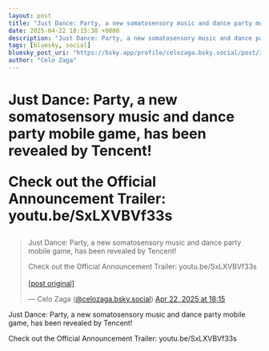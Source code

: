 ```yaml
---
layout: post
title: "Just Dance: Party, a new somatosensory music and dance party mobile game, has been revealed by Tencent!   Check out the Official Announcement Trailer: youtu.be/SxLXVBVf33s"
date: 2025-04-22 18:15:38 +0000
description: "Just Dance: Party, a new somatosensory music and dance party mobile game, has been revealed by Tencent!   Check out the Official Announcement Trailer: y..."
tags: [bluesky, social]
bluesky_post_uri: "https://bsky.app/profile/celozaga.bsky.social/post/3lngbwc2q4c2k"
author: "Celo Zaga"
---
```


<h1 class="bluesky-post-title">Just Dance: Party, a new somatosensory music and dance party mobile game, has been revealed by Tencent! 

Check out the Official Announcement Trailer: youtu.be/SxLXVBVf33s</h1>


<blockquote class="bluesky-embed" data-bluesky-uri="at://did:plc:lmh6rennptq77inaztnovw4b/app.bsky.feed.post/3lngbwc2q4c2k" data-bluesky-embed-color-mode="system">
<p lang="">Just Dance: Party, a new somatosensory music and dance party mobile game, has been revealed by Tencent! 

Check out the Official Announcement Trailer: youtu.be/SxLXVBVf33s<br><br><a href="https://bsky.app/profile/celozaga.bsky.social/post/3lngbwc2q4c2k">[post original]</a></p>
&mdash; Celo Zaga (<a href="https://bsky.app/profile/did:plc:lmh6rennptq77inaztnovw4b">@celozaga.bsky.social</a>) <a href="https://bsky.app/profile/celozaga.bsky.social/post/3lngbwc2q4c2k">Apr 22, 2025 at 18:15</a>
</blockquote>
<script async src="https://embed.bsky.app/static/embed.js" charset="utf-8"></script>


<p class="bluesky-post-description">Just Dance: Party, a new somatosensory music and dance party mobile game, has been revealed by Tencent! 

Check out the Official Announcement Trailer: youtu.be/SxLXVBVf33s</p>
